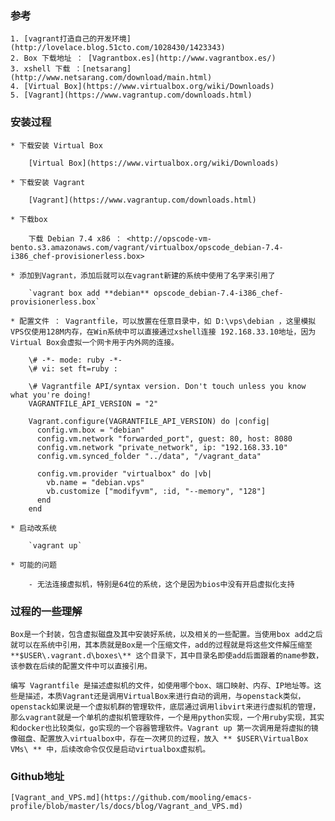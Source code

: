 
### 参考 ###
	
	1. [vagrant打造自己的开发环境](http://lovelace.blog.51cto.com/1028430/1423343)
	2. Box 下载地址 ： [Vagrantbox.es](http://www.vagrantbox.es/)
	3. xshell 下载 ：[netsarang](http://www.netsarang.com/download/main.html)
	4. [Virtual Box](https://www.virtualbox.org/wiki/Downloads)
	5. [Vagrant](https://www.vagrantup.com/downloads.html)

### 安装过程 ###

	* 下载安装 Virtual Box

		[Virtual Box](https://www.virtualbox.org/wiki/Downloads)
 
	* 下载安装 Vagrant

		[Vagrant](https://www.vagrantup.com/downloads.html)

	* 下载box

		下载 Debian 7.4 x86 ： <http://opscode-vm-bento.s3.amazonaws.com/vagrant/virtualbox/opscode_debian-7.4-i386_chef-provisionerless.box>

	* 添加到Vagrant，添加后就可以在vagrant新建的系统中使用了名字来引用了
	
		`vagrant box add **debian** opscode_debian-7.4-i386_chef-provisionerless.box`  

	* 配置文件 ： Vagrantfile，可以放置在任意目录中，如 D:\vps\debian ，这里模拟VPS仅使用128M内存，在Win系统中可以直接通过xshell连接 192.168.33.10地址，因为Virtual Box会虚拟一个网卡用于内外网的连接。
	
		\# -*- mode: ruby -*-
		\# vi: set ft=ruby :
		
		\# Vagrantfile API/syntax version. Don't touch unless you know what you're doing!
		VAGRANTFILE_API_VERSION = "2"
		
		Vagrant.configure(VAGRANTFILE_API_VERSION) do |config|
		  config.vm.box = "debian"
		  config.vm.network "forwarded_port", guest: 80, host: 8080
		  config.vm.network "private_network", ip: "192.168.33.10"
		  config.vm.synced_folder "../data", "/vagrant_data"
		
		  config.vm.provider "virtualbox" do |vb|
		    vb.name = "debian.vps"
		    vb.customize ["modifyvm", :id, "--memory", "128"]
		  end
		end

	* 启动改系统

		`vagrant up` 

	* 可能的问题
	
		- 无法连接虚拟机，特别是64位的系统，这个是因为bios中没有开启虚拟化支持

### 过程的一些理解 ###

	Box是一个封装，包含虚拟磁盘及其中安装好系统，以及相关的一些配置。当使用box add之后就可以在系统中引用，其本质就是Box是一个压缩文件，add的过程就是将这些文件解压缩至 **$USER\.vagrant.d\boxes\** 这个目录下，其中目录名即使add后面跟着的name参数，该参数在后续的配置文件中可以直接引用。

	编写 Vagrantfile 是描述虚拟机的文件，如使用哪个box、端口映射、内存、IP地址等。这些是描述，本质Vagrant还是调用VirtualBox来进行自动的调用，与openstack类似，openstack如果说是一个虚拟机群的管理软件，底层通过调用libvirt来进行虚拟机的管理，那么vagrant就是一个单机的虚拟机管理软件，一个是用python实现，一个用ruby实现，其实和docker也比较类似，go实现的一个容器管理软件。Vagrant up 第一次调用是将虚拟的镜像磁盘、配置放入virtualbox中，存在一次拷贝的过程，放入 ** $USER\VirtualBox VMs\ ** 中，后续改命令仅仅是启动virtualbox虚拟机。


### Github地址 ###

	[Vagrant_and_VPS.md](https://github.com/mooling/emacs-profile/blob/master/ls/docs/blog/Vagrant_and_VPS.md)